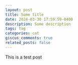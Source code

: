 ```yaml
---
layout: post
title: Some title
date: 2024-03-30 17:59:59-0400
description: Some description
tags: tag
categories: cat
giscus_comments: true
related_posts: false
---
```


This is a test post
